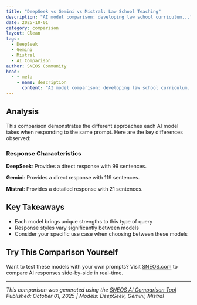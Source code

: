 ```yaml
---
title: "DeepSeek vs Gemini vs Mistral: Law School Teaching"
description: "AI model comparison: developing law school curriculum..."
date: 2025-10-01
category: comparison
layout: Clean
tags:
  - DeepSeek
  - Gemini
  - Mistral
  - AI Comparison
author: SNEOS Community
head:
  - - meta
    - name: description
      content: "AI model comparison: developing law school curriculum..."
---
```


<ChatComparison
  title="DeepSeek vs Gemini vs Mistral: Law School Teaching"
  prompt="developing law school curriculum"
  :responses='{
    "DeepSeek": "Of course. Developing a law school curriculum is a complex and critical task that balances foundational legal principles, evolving practice skills, and the demands of a changing profession. Here is a comprehensive framework for approaching this challenge, broken down into key stages and considerations.\n\n### Guiding Philosophy: The \u0022Why\u0022 Behind the Curriculum\n\nBefore designing specific courses, define the educational mission. Modern legal education generally aims to produce graduates who are:\n\n1.  **Doctrine-Proficient:** Possess a deep understanding of substantive and procedural law.\n2.  **Practice-Ready:** Can perform like a junior associate from day one.\n3.  **Ethically Grounded:** Understand and internalize professional responsibility.\n4.  **Technologically Adept:** Proficient in legal tech and its implications.\n5.  **Adaptive Problem-Solvers:** Capable of tackling novel, complex problems.\n6.  **Specialized \u0026 Marketable:** Have a foundation for a specific practice area.\n\n---\n\n### Stage 1: Foundational (1L Year) - The Core\n\nThe first year is traditionally standardized to provide a common legal language and analytical framework (IRAC: Issue, Rule, Analysis, Conclusion).\n\n**Standard 1L Curriculum:**\n*   **Civil Procedure:** The lifecycle of a lawsuit.\n*   **Contracts:** Formation, interpretation, and enforcement of agreements.\n*   **Torts:** Civil wrongs and remedies.\n*   **Criminal Law:** Elements of crimes and defenses.\n*   **Property:** Rights and interests in real and personal property.\n*   **Constitutional Law:** The structure of government and individual rights.\n*   **Legal Research \u0026 Writing (LRW):** The most critical practice-skills course.\n\n**Modernizing the 1L Experience:**\n*   **Integrated Skills:** Blend doctrine with practice. After studying a contracts case, have students draft a related clause or demand letter.\n*   **Introduction to Professional Identity:** Early discussions on lawyer well-being, ethics, and career paths.\n*   **Legal Technology Survey:** Introduce key concepts like e-discovery, legal research platforms, and practice management software.\n*   **Foundational Elective (Spring):** Allow one elective to spark interest (e.g., Intro to IP, Environmental Law, Health Law).\n\n---\n\n### Stage 2: Development \u0026 Exploration (2L Year) - Building the Toolkit\n\nThe second year is for deepening knowledge and acquiring essential practice skills.\n\n**Core Requirements (The \u0022Bar\u0022 and \u0022Practice\u0022 Courses):**\n*   **Evidence:** The rules of what is admissible in court.\n*   **Business Associations (Corporations):** The law of business entities.\n*   **Professional Responsibility (Legal Ethics):** The Model Rules and moral dilemmas.\n*   **Administrative Law:** The operation of government agencies.\n*   **Taxation (Basic):** Fundamental income tax principles.\n\n**Critical Skills \u0026 Experiential Learning (Required or Highly Encouraged):**\n*   **Advanced Legal Writing:** Move from memos and briefs to contracts, statutes, and client advice letters.\n*   **Clinics:** Supervised, real-world client representation (e.g., Criminal Defense, Immigration, Entrepreneurship).\n*   **Externships:** Credit for legal work in a government agency, non-profit, or law firm.\n*   **Simulation Courses:** Trial Advocacy, Pretrial Litigation, Negotiation, Mediation, and Transactional Drafting.\n*   **Moot Court \u0026 Mock Trial:** Competitive skills development.\n\n---\n\n### Stage 3: Specialization \u0026 Transition to Practice (3L Year) - From Student to Professional\n\nThe third year should allow for deep specialization and bridging the gap to practice.\n\n**Features of a Modern 3L Year:**\n*   **Concentrations/Tracks:** Formal pathways that signal expertise to employers.\n    *   *Examples:* Business \u0026 Corporate Law, Criminal Justice, Intellectual Property \u0026 Technology, Litigation \u0026 Dispute Resolution, Public Interest Law, Environmental \u0026 Energy Law.\n*   **Capstone Courses:** Advanced, seminar-style courses that synthesize knowledge in a specific area, often involving a major research paper or complex simulation.\n*   **Advanced Clinics \u0026 Externships:** More responsibility and specialized practice.\n*   **\u0022Lawyer as...\u0022 Courses:**\n    *   **The Lawyer as Entrepreneur:** Law firm management, marketing, and innovation.\n    *   **The Lawyer as Leader:** Leadership theory, ethics, and decision-making.\n    *   **The Lawyer as Counselor:** Advanced client interviewing, theory, and management.\n*   **Bar Exam Preparation:** Integrate bar support into the final year through focused workshops or a for-credit bar strategies course.\n\n---\n\n### Cross-Cutting \u0026 Emerging Topics (Integrated Throughout)\n\nThese subjects should not be siloed but woven into the fabric of the curriculum.\n\n1.  **Legal Technology \u0026 Innovation:**\n    *   E-Discovery and Digital Evidence\n    *   Legal Analytics and AI\n    *   Automation of Legal Services\n    *   Cybersecurity and Data Privacy Law\n\n2.  **Professional Identity \u0026 Well-Being:**\n    *   Explicit instruction on managing stress, avoiding burnout, and developing a sustainable career.\n    *   Mentorship programs connecting students with practitioners.\n\n3.  **Business \u0026 Financial Literacy:**\n    *   Basic accounting and financial statement analysis.\n    *   Law firm economics (billing, profitability).\n    *   Project management for lawyers.\n\n4.  **Diversity, Equity, and Inclusion (DEI):**\n    *   How bias operates in the legal system.\n    *   Building inclusive workplaces and serving diverse clients.\n\n5.  **Access to Justice \u0026 Pro Bono:**\n    *   Required or strongly encouraged pro bono hours.\n    *   Courses on the justice gap and innovative solutions (e.g., legal design, unbundled services).\n\n---\n\n### The Development Process: A Practical Guide\n\n1.  **Needs Assessment:**\n    *   **Surveys:** Survey alumni, employers, judges, and current students.\n    *   **Advisory Boards:** Leverage a board of practitioners to identify skill gaps.\n    *   **Benchmarking:** Analyze curricula from leading and innovative law schools.\n    *   **Bar Passage \u0026 Employment Data:** Let outcomes guide priorities.\n\n2.  **Stakeholder Engagement:**\n    *   Form a curriculum committee with faculty, administrators, and student representatives.\n    *   Involve career services, academic support, and library (for tech/research).\n\n3.  **Pilot Programs:**\n    *   Test new courses as electives or seminars before making them requirements.\n    *   Use learning labs to experiment with new teaching methodologies (flipped classrooms, team-based learning).\n\n4.  **Resource Allocation:**\n    *   **Faculty:** Hire or train faculty with practice experience for skills courses.\n    *   **Technology:** Invest in the software and hardware needed for tech-focused courses.\n    *   **Clinics:** Ensure adequate funding for clinical supervisors and operational costs.\n\n5.  **Assessment \u0026 Iteration:**\n    *   Use course evaluations, graduate surveys, and bar passage rates to measure success.\n    *   Be prepared to adapt and change the curriculum regularly. Legal education cannot be static.\n\n### Sample Innovative Course Concepts\n\n*   **Legal Operations \u0026 Technology:** A hands-on course using common legal tech tools.\n*   **Design Thinking for Lawyers:** Applying human-centered design to create better legal services and products.\n*   **The Law of Emerging Technologies:** Covering AI, blockchain, autonomous vehicles, and space law.\n*   **Global Lawyering Skills:** For students interested in international practice, covering comparative law and cross-border transactions.\n\n### Conclusion\n\nDeveloping a modern law school curriculum requires moving beyond the century-old model of pure doctrinal teaching. The goal is to create an **integrated, dynamic, and responsive program** that not only teaches students to \u0022think like a lawyer\u0022 but also equips them with the skills, mindset, and resilience to *succeed as a lawyer* in the 21st century. The most successful curricula will be those that are intentional about bridging the gap between academic theory and the realities of modern legal practice.",
    "Gemini": "Okay, let\u0027s break down the development of a law school curriculum.  It\u0027s a complex process involving many factors. Here\u0027s a comprehensive overview, covering everything from foundational principles to practical considerations:\n\n**I. Foundational Principles \u0026 Goals:**\n\n*   **Accreditation Standards:** The first and most crucial step is to understand the requirements set by the relevant accrediting body (e.g., the American Bar Association (ABA) in the US, or similar organizations in other countries). These standards dictate certain courses, skills, and overall educational outcomes.  Accreditation is vital for students to be eligible for bar exams and legal practice.\n*   **Mission \u0026 Values:**  What is the law school\u0027s mission?  Is it focused on public interest, corporate law, international law, legal theory, or a combination?  The curriculum should reflect these values.\n*   **Educational Objectives:** What should graduates know, be able to do, and value upon graduation?  These should be specific, measurable, achievable, relevant, and time-bound (SMART). Examples:\n    *   \u0022Students will be able to analyze complex legal issues.\u0022\n    *   \u0022Students will be able to effectively advocate for clients in various legal settings.\u0022\n    *   \u0022Students will understand the ethical responsibilities of lawyers.\u0022\n*   **Market Demand:**  What skills and knowledge are in demand in the legal profession?  This requires constant assessment of trends and evolving needs. Consider new technologies, global issues, and emerging areas of law.\n*   **Faculty Expertise:**  The curriculum must leverage the strengths and expertise of the faculty.  You can\u0027t offer courses without qualified instructors.\n*   **Student Needs:**  Consider the diverse backgrounds and career aspirations of the students.  The curriculum should offer flexibility and options to cater to different interests.\n\n**II. Core Curriculum (Typically Required):**\n\nThis forms the foundation of a legal education.  The specific courses and their content will vary slightly, but the core is generally consistent:\n\n*   **1L (First Year) Courses (Focus on foundational legal principles and analytical skills):**\n    *   **Civil Procedure:**  Rules governing litigation in courts.\n    *   **Constitutional Law:**  Interpretation and application of the constitution.\n    *   **Contracts:**  Formation, enforcement, and breach of agreements.\n    *   **Criminal Law:**  Elements of crimes, defenses, and criminal procedure.\n    *   **Property:**  Rights and interests in real and personal property.\n    *   **Torts:**  Civil wrongs and remedies.\n    *   **Legal Research and Writing:**  Essential skills for finding and analyzing legal authority and communicating legal arguments effectively.\n*   **Upper-Level Required Courses (Often include):**\n    *   **Business Associations/Corporations:**  Law governing business entities.\n    *   **Evidence:**  Rules governing the admissibility of evidence in court.\n    *   **Professional Responsibility/Legal Ethics:**  Ethical duties and responsibilities of lawyers.\n    *   **Administrative Law:**  Law governing government agencies.\n    *   **Jurisprudence/Legal Theory:**  Philosophical foundations of law (sometimes elective).\n\n**III. Electives \u0026 Specializations:**\n\nThis is where students can tailor their legal education to their specific interests and career goals.\n\n*   **Types of Electives:**\n    *   **Subject-Specific Electives:**  (e.g., Environmental Law, Intellectual Property, Family Law, Immigration Law, Tax Law, Bankruptcy, International Human Rights, Sports Law, Entertainment Law, Cybersecurity Law, Health Law).\n    *   **Skills-Based Electives:**  (e.g., Trial Advocacy, Negotiation, Mediation, Legal Drafting, Client Counseling, Appellate Advocacy).\n    *   **Experiential Learning:**  (e.g., Clinics, Externships, Simulations, Moot Court).\n    *   **Interdisciplinary Courses:** Courses that combine legal studies with other disciplines such as Business, Economics, or Public Policy.\n*   **Specialization/Concentration/Track Programs:**  Many law schools offer structured programs that allow students to focus on a particular area of law.  These typically involve a set of required electives and experiential learning opportunities.\n*   **Dual Degree Programs:** Joint programs with other graduate departments (e.g., JD/MBA, JD/MPP, JD/MPH).\n\n**IV. Experiential Learning:**\n\n*   **Clinics:**  Provide students with the opportunity to represent real clients under the supervision of faculty members.  Focus on specific areas of law (e.g., criminal defense, immigration, family law, landlord-tenant).\n*   **Externships:**  Placements in government agencies, non-profit organizations, or law firms where students can gain practical experience.\n*   **Simulations:**  In-class exercises that simulate real-world legal scenarios (e.g., negotiation exercises, mock trials, contract drafting).\n*   **Moot Court:**  Appellate advocacy competitions.\n*   **Pro Bono Opportunities:**  Encouraging or requiring students to provide free legal services to underserved communities.\n\n**V. Skills Development:**\n\nA modern law school curriculum must emphasize the development of essential skills:\n\n*   **Legal Research:**  Using online databases (e.g., Westlaw, LexisNexis), statutes, regulations, and case law.\n*   **Legal Writing:**  Drafting legal documents (e.g., briefs, memos, contracts) clearly and persuasively.\n*   **Legal Analysis:**  Applying legal principles to specific facts and identifying legal issues.\n*   **Critical Thinking:**  Evaluating arguments, identifying assumptions, and forming reasoned conclusions.\n*   **Problem-Solving:**  Developing creative and effective solutions to legal problems.\n*   **Communication:**  Communicating effectively orally and in writing with clients, colleagues, and courts.\n*   **Negotiation:**  Reaching agreements that satisfy the interests of all parties.\n*   **Advocacy:**  Representing clients effectively in legal proceedings.\n*   **Client Counseling:**  Advising clients on their legal rights and options.\n*   **Technology Proficiency:**  Using technology effectively for legal research, writing, and practice management.\n\n**VI. Curriculum Design \u0026 Implementation:**\n\n*   **Course Sequencing:**  Ensuring that courses are offered in a logical order, building upon foundational knowledge.\n*   **Course Content:**  Developing detailed syllabi that outline course objectives, readings, assignments, and grading policies.\n*   **Teaching Methods:**  Employing a variety of teaching methods to engage students and promote active learning (e.g., Socratic method, lectures, group discussions, case studies, simulations, guest speakers).\n*   **Assessment:**  Using a variety of assessment methods to evaluate student learning (e.g., exams, papers, presentations, participation, practical exercises).\n*   **Technology Integration:**  Leveraging technology to enhance teaching and learning (e.g., online learning platforms, interactive simulations, legal research databases).\n\n**VII. Curriculum Review \u0026 Revision:**\n\n*   **Regular Review:**  The curriculum should be reviewed regularly to ensure that it remains relevant and effective.\n*   **Feedback Mechanisms:**  Gather feedback from students, faculty, alumni, and employers to identify areas for improvement.\n*   **Data Analysis:**  Analyze student performance data to identify areas where students are struggling.\n*   **Curriculum Mapping:**  Visually representing the curriculum to identify gaps and redundancies.\n*   **Innovation:**  Exploring new and innovative teaching methods and curriculum models.\n\n**VIII. Considerations for a Modern Law School Curriculum:**\n\n*   **Globalization:**  Increasingly interconnected world requires understanding of international law and comparative legal systems.\n*   **Technology:**  Artificial intelligence, blockchain, and other technologies are transforming the legal profession.\n*   **Diversity \u0026 Inclusion:**  Curriculum should address issues of diversity, equity, and inclusion in the legal system.\n*   **Well-being:**  Address the mental health and well-being of law students and lawyers.\n*   **Alternative Dispute Resolution (ADR):** Growing importance of mediation, arbitration, and other ADR methods.\n*   **Access to Justice:**  Address the unmet legal needs of underserved communities.\n\n**IX. Key Stakeholders:**\n\n*   **Faculty:**  Essential for designing, teaching, and evaluating the curriculum.\n*   **Students:**  Provide valuable feedback on the curriculum and its effectiveness.\n*   **Alumni:**  Offer insights into the skills and knowledge needed for success in the legal profession.\n*   **Employers:**  Provide feedback on the skills and knowledge they seek in new lawyers.\n*   **Accrediting Body:**  Ensures that the curriculum meets accreditation standards.\n*   **Administration:**  Provides resources and support for curriculum development.\n\n**In summary, developing a law school curriculum is a dynamic and ongoing process that requires careful planning, collaboration, and evaluation.  It\u0027s essential to balance the foundational principles of legal education with the evolving needs of the legal profession and the diverse interests of the students.**  Let me know if you\u0027d like me to elaborate on any of these aspects or if you have more specific questions. For example, you might want to focus on:\n\n*   Developing a specific course syllabus.\n*   Integrating technology into the curriculum.\n*   Designing an experiential learning program.\n*   Addressing issues of diversity and inclusion.\n*   Curriculum mapping\n",
    "Mistral": "Developing a law school curriculum involves creating a comprehensive educational program that prepares students for legal practice, academic research, and other related careers. Here\u0027s a step-by-step guide to help you develop a law school curriculum:\n\n1. **Learning Outcomes and Competencies:**\n   - Identify the key learning outcomes and competencies that you want your graduates to possess, such as legal analysis, research, writing, advocacy, and professionalism.\n   - Consider the skills and knowledge required for modern legal practice, including technology proficiency, cultural competency, and interdisciplinary learning.\n\n2. **Core/Required Courses:**\n   - Include foundational courses that cover the basic principles of law, such as:\n     - Contracts\n     - Torts\n     - Property\n     - Criminal Law\n     - Constitutional Law\n     - Civil Procedure\n     - Legal Research and Writing\n     - Professional Responsibility (Ethics)\n\n3. **Electives:**\n   - Offer a range of elective courses that allow students to explore specialized areas of law, such as:\n     - Corporate/Business Law\n     - Intellectual Property\n     - Environmental Law\n     - International Law\n     - Family Law\n     - Health Law\n     - Human Rights Law\n     - Tax Law\n     - Labor and Employment Law\n\n4. **Experiential Learning:**\n   - Incorporate experiential learning opportunities to help students develop practical skills, such as:\n     - Clinical Programs (in-house or external)\n     - Externships/Internships\n     - Moot Court and Mock Trial Competitions\n     - Simulation Courses\n     - Pro Bono Work\n\n5. **Interdisciplinary and Non-Traditional Courses:**\n   - Include interdisciplinary and non-traditional courses to broaden students\u0027 perspectives and enhance their analytical skills, such as:\n     - Law and Economics\n     - Law and Psychology\n     - Law and Technology\n     - Legal History\n     - Jurisprudence/Legal Theory\n     - Comparative Law\n     - Alternative Dispute Resolution\n\n6. **Capstone/Senior Projects:**\n   - Consider implementing a capstone or senior project requirement, where students can apply their knowledge and skills to a real-world problem or research project.\n\n7. **Assessment:**\n   - Develop assessment methods to evaluate students\u0027 learning and the effectiveness of the curriculum, such as:\n     - Exams\n     - Research Papers\n     - Oral Presentations\n     - Portfolios\n     - Peer and Self-Assessment\n\n8. **Curriculum Review and Revision:**\n   - Regularly review and revise the curriculum to ensure it remains relevant, responsive to changes in the legal profession, and aligned with the school\u0027s mission and educational goals.\n   - Gather input from faculty, students, alumni, and legal practitioners to inform curriculum development and revision.\n\n9. **Sequence and Structure:**\n   - Determine the sequence and structure of courses, including prerequisites, course progression, and the distribution of credit hours across the program.\n\n10. **Compliance with Accreditation Standards:**\n    - Ensure that the curriculum complies with the accreditation standards set by the relevant regulatory bodies, such as the American Bar Association (ABA) in the United States.\n\nHere\u0027s a sample curriculum structure for a three-year J.D. program:\n\n**Year 1:**\n- Fall: Contracts, Torts, Civil Procedure, Legal Research and Writing\n- Spring: Property, Criminal Law, Constitutional Law, Legal Research and Writing\n\n**Year 2:**\n- Fall: Evidence, Professional Responsibility, Electives\n- Spring: Electives, Clinical/Externship\n\n**Year 3:**\n- Fall: Electives, Clinical/Externship, Capstone/Senior Project\n- Spring: Electives, Clinical/Externship, Capstone/Senior Project\n\nWhen developing a law school curriculum, it\u0027s essential to consider the unique needs, goals, and resources of your institution, as well as the evolving demands of the legal profession."
  }'
  published-date="22:50"
/>

## Analysis

This comparison demonstrates the different approaches each AI model takes when responding to the same prompt. Here are the key differences observed:

### Response Characteristics

**DeepSeek**: Provides a direct response with 99 sentences. 

**Gemini**: Provides a direct response with 119 sentences. 

**Mistral**: Provides a detailed response with 21 sentences. 

## Key Takeaways

- Each model brings unique strengths to this type of query
- Response styles vary significantly between models
- Consider your specific use case when choosing between these models

## Try This Comparison Yourself

Want to test these models with your own prompts? Visit [SNEOS.com](https://sneos.com) to compare AI responses side-by-side in real-time.

---

*This comparison was generated using the [SNEOS AI Comparison Tool](https://sneos.com)*
*Published: October 01, 2025 | Models: DeepSeek, Gemini, Mistral*
